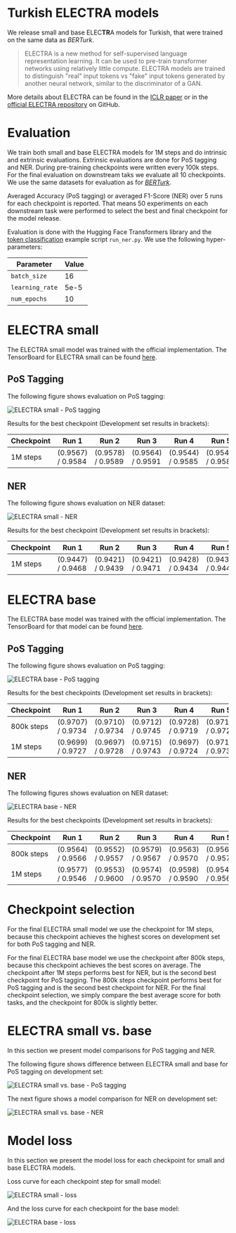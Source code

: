 # Turkish ELECTRA models

We release small and base ELEC**TR**A models for Turkish, that were trained on the same data as *BERTurk*.

> ELECTRA is a new method for self-supervised language representation learning. It can be used to
> pre-train transformer networks using relatively little compute. ELECTRA models are trained to
> distinguish "real" input tokens vs "fake" input tokens generated by another neural network, similar to
> the discriminator of a GAN.

More details about ELECTRA can be found in the [ICLR paper](https://openreview.net/forum?id=r1xMH1BtvB)
or in the [official ELECTRA repository](https://github.com/google-research/electra) on GitHub.

# Evaluation

We train both small and base ELECTRA models for 1M steps and do intrinsic and extrinsic evaluations.
Extrinsic evaluations are done for PoS tagging and NER. During pre-training checkpoints were written
every 100k steps. For the final evaluation on downstream taks we evaluate all 10 checkpoints.
We use the same datasets for evaluation as for [*BERTurk*](https://github.com/stefan-it/turkish-bert#evaluation).

Averaged Accuracy (PoS tagging) or averaged F1-Score (NER) over 5 runs for each checkpoint is reported.
That means 50 experiments on each downstream task were performed to select the best and final checkpoint
for the model release.

Evaluation is done with the Hugging Face Transformers library and the [token classification](https://github.com/huggingface/transformers/tree/master/examples/token-classification)
example script `run_ner.py`. We use the following hyper-parameters:

| Parameter       | Value
| --------------- | -----
| `batch_size`    | 16
| `learning_rate` | 5e-5
| `num_epochs`    | 10

# ELECTRA small

The ELECTRA small model was trained with the official implementation. The TensorBoard for ELECTRA small
can be found [here](https://tensorboard.dev/experiment/x7RKNiL0SAuPN3rfkg0g1Q).

## PoS Tagging

The following figure shows evaluation on PoS tagging:

![ELECTRA small - PoS tagging](figures/electra-small-pos-tagging.png)

Results for the best checkpoint (Development set results in brackets):

| Checkpoint | Run 1             | Run 2             | Run 3             | Run 4             | Run 5             | Avg.
| ---------- | ----------------- | ----------------- | ----------------- | ----------------- | ----------------- | -----------------
| 1M steps   | (0.9567) / 0.9584 | (0.9578) / 0.9589 | (0.9564) / 0.9591 | (0.9544) / 0.9585 | (0.9545) / 0.9582 | (0.9560) / 0.9586

## NER

The following figure shows evaluation on NER dataset:

![ELECTRA small - NER](figures/electra-small-ner.png)

Results for the best checkpoint (Development set results in brackets):

| Checkpoint | Run 1             | Run 2             | Run 3             | Run 4             | Run 5             | Avg.
| ---------- | ----------------- | ----------------- | ----------------- | ----------------- | ----------------  | -----------------
| 1M steps   | (0.9447) / 0.9468 | (0.9421) / 0.9439 | (0.9421) / 0.9471 | (0.9428) / 0.9434 | (0.9439) / 0.9447 | (0.9431) / 0.9452

# ELECTRA base

The ELECTRA base model was trained with the official implementation. The TensorBoard for that model
can be found [here](https://tensorboard.dev/experiment/YDBnRWY3R1CGWS2wQNKFwQ).

## PoS Tagging

The following figure shows evaluation on PoS tagging:

![ELECTRA base - PoS tagging](figures/electra-base-pos-tagging.png)

Results for the best checkpoints (Development set results in brackets):

| Checkpoint | Run 1             | Run 2             | Run 3             | Run 4             | Run 5             | Avg.
| ---------- | ----------------- | ----------------- | ----------------- | ----------------- | ----------------- | -----------------
| 800k steps | (0.9707) / 0.9734 | (0.9710) / 0.9734 | (0.9712) / 0.9745 | (0.9728) / 0.9719 | (0.9711) / 0.9727 | (0.9714) / 0.9732
| 1M steps   | (0.9699) / 0.9727 | (0.9697) / 0.9728 | (0.9715) / 0.9743 | (0.9697) / 0.9724 | (0.9710) / 0.9737 | (0.9704) / 0.9732

## NER

The following figures shows evaluation on NER dataset:

![ELECTRA base - NER](figures/electra-base-ner.png)

Results for the best checkpoints (Development set results in brackets):

| Checkpoint | Run 1             | Run 2             | Run 3             | Run 4             | Run 5             | Avg.
| ---------- | ----------------- | ----------------- | ----------------- | ----------------- | ----------------- | -----------------
| 800k steps | (0.9564) / 0.9566 | (0.9552) / 0.9557 | (0.9579) / 0.9567 | (0.9563) / 0.9570 | (0.9568) / 0.9577 | (0.9565) / 0.9567
| 1M steps   | (0.9577) / 0.9546 | (0.9553) / 0.9600 | (0.9574) / 0.9570 | (0.9598) / 0.9590 | (0.9545) / 0.9563 | (0.9569) / 0.9574

# Checkpoint selection

For the final ELECTRA small model we use the checkpoint for 1M steps, because this checkpoint achieves the highest scores on development
set for both PoS tagging and NER.

For the final ELECTRA base model we use the checkpoint after 800k steps, because this checkpoint achieves the best scores on average.
The checkpoint after 1M steps performs best for NER, but is the second best checkpoint for PoS tagging. The 800k steps checkpoint performs
best for PoS tagging and is the second best checkpoint for NER. For the final checkpoint selection, we simply compare the best average score
for both tasks, and the checkpoint for 800k is slightly better.

# ELECTRA small vs. base

In this section we present model comparisons for PoS tagging and NER.

The following figure shows difference between ELECTRA small and base for PoS tagging on development set:

![ELECTRA small vs. base - PoS tagging](figures/electra-small-base-pos-tagging-comparison.png)

The next figure shows a model comparison for NER on development set:

![ELECTRA small vs. base - NER](figures/electra-small-base-ner-tagging-comparison.png)

# Model loss

In this section we present the model loss for each checkpoint for small and base ELECTRA models.

Loss curve for each checkpoint step for small model:

![ELECTRA small - loss](figures/electra-small-loss.png)

And the loss curve for each checkpoint for the base model:

![ELECTRA base - loss](figures/electra-base-loss.png)
